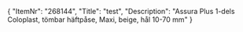{
  "ItemNr": "268144",
  "Title": "test",
  "Description": "Assura Plus 1-dels Coloplast, tömbar häftpåse, Maxi, beige, hål 10-70 mm"
}